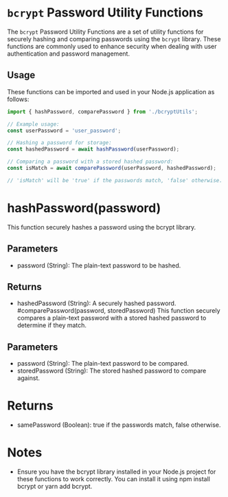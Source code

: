 # `bcrypt` Password Utility Functions

The `bcrypt` Password Utility Functions are a set of utility functions for securely hashing and comparing passwords using the `bcrypt` library. These functions are commonly used to enhance security when dealing with user authentication and password management.

## Usage

These functions can be imported and used in your Node.js application as follows:

```javascript
import { hashPassword, comparePassword } from './bcryptUtils';

// Example usage:
const userPassword = 'user_password';

// Hashing a password for storage:
const hashedPassword = await hashPassword(userPassword);

// Comparing a password with a stored hashed password:
const isMatch = await comparePassword(userPassword, hashedPassword);

// 'isMatch' will be 'true' if the passwords match, 'false' otherwise.

```

# hashPassword(password)
This function securely hashes a password using the bcrypt library.

## Parameters
- password (String): The plain-text password to be hashed.
## Returns
- hashedPassword (String): A securely hashed password.
#comparePassword(password, storedPassword)
This function securely compares a plain-text password with a stored hashed password to determine if they match.

##   Parameters
- password (String): The plain-text password to be compared.
- storedPassword (String): The stored hashed password to compare against.
# Returns
- samePassword (Boolean): true if the passwords match, false otherwise.
  
# Notes
- Ensure you have the bcrypt library installed in your Node.js project for these functions to work correctly. You can install it using npm install bcrypt or yarn add bcrypt.

